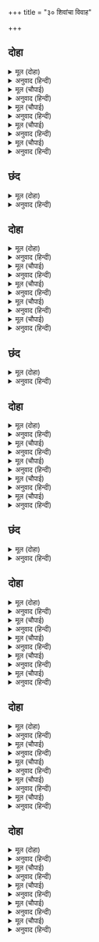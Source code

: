 +++
title = "३० शिवांचा विवाह"

+++


## दोहा


<details><summary>मूल (दोहा)</summary>

मुनि अनुसासन गनपतिहि पूजेउ संभु भवानि।  
कोउ सुनि संसय करै जनि सुर अनादि जियँ जानि॥ १००॥
</details>

<details><summary>अनुवाद (हिन्दी)</summary>

मुनींच्या आज्ञेने शिवांनी आणि पार्वतीने श्रीगणेशाचे पूजन केले. देव हे अनादी आहेत. तेव्हा कुणी मनात शंका धरू नये (की गणेश हा शिव-पार्वतीचा पुत्र आहे. मग विवाहापूर्वी तो कसा आला?)॥ १००॥
</details>

<details><summary>मूल (चौपाई)</summary>

जसि बिबाह कै बिधिश्रुति गाई।  
महामुनिन्ह सो सब करवाई॥  
गहि गिरीस कुस कन्या पानी।  
भवहि समरपीं जानि भवानी॥
</details>

<details><summary>अनुवाद (हिन्दी)</summary>

वेदांमध्ये विवाहाची जी रीत सांगितली आहे, ती यथासांग महामुनींनी करविली. पर्वतराज हिमाचलाने हातामध्ये कुश घेऊन व कन्येचा हात धरून तिला भवानी (शिवपत्नी) समजूनच शिवांना अर्पण केली.॥ १॥
</details>

<details><summary>मूल (चौपाई)</summary>

पानिग्रहन जब कीन्ह महेसा।  
हियँ हरषे तब सकल सुरेसा॥  
बेदमंत्र मुनिबर उच्चरहीं।  
जय जय जय संकर सुर करहीं॥
</details>

<details><summary>अनुवाद (हिन्दी)</summary>

महेश्वरांनी पार्वतीचे पाणिग्रहण केले, तेव्हा सर्व देवांना मनात फार आनंद झाला. श्रेष्ठ मुनिगण वेदमंत्रांचा उच्चार करू लागले आणि देवगण भगवान शिवांचा जयजयकार करू लागले.॥ २॥
</details>

<details><summary>मूल (चौपाई)</summary>

बाजहिं बाजन बिबिध बिधाना।  
सुमनबृष्टि नभ भै बिधि नाना॥  
हर गिरिजा कर भयउ बिबाहू।  
सकल भुवन भरि रहा उछाहू॥
</details>

<details><summary>अनुवाद (हिन्दी)</summary>

अनेक प्रकारची वाद्ये वाजू लागली. आकाशातून नाना प्रकारच्या पुष्पांचा वर्षाव झाला. शिव-पार्वतीचा विवाह झाला. तेव्हा संपूर्ण ब्रह्मांड आनंदाने भरून गेले.॥ ३॥
</details>

<details><summary>मूल (चौपाई)</summary>

दासीं दास तुरग रथ नागा।  
धेनु बसन मनि बस्तु बिभागा॥  
अन्न कनकभाजन भरि जाना।  
दाइज दीन्ह न जाइ बखाना॥
</details>

<details><summary>अनुवाद (हिन्दी)</summary>

हुंडा म्हणून दासी, दास, रथ, घोडे, हत्ती, गाई, वस्त्रे, रत्ने इत्यादी अनेक प्रकारच्या वस्तू, अन्न व सोन्याची भांडी गाडॺा भरभरून दिली गेली. त्यांचे वर्णन करणे कठीण.॥ ४॥
</details>

## छंद


<details><summary>मूल (दोहा)</summary>

दाइज दियो बहु भाँति पुनि कर जोरि हिमभूधर कह्यो।  
का देउँ पूरनकाम संकर चरन पंकज गहि रह्यो॥  
सिवँ कृपासागर ससुर कर संतोषु सब भाँतिहिं कियो।  
पुनि गहे पद पाथोज मयनाँ प्रेम परिपूरन हियो॥
</details>

<details><summary>अनुवाद (हिन्दी)</summary>

पुष्कळ प्रकारचा हुंडा दिल्यावर हिमाचल हात जोडून म्हणाला ‘हे शंकर, तुम्ही पूर्णकाम आहात. तेव्हा मी तुम्हांला काय देणार?’ (असे म्हणून) त्याने शिवांची चरणकमले धरली. तेव्हा कृपा-सागर शिवांनी आपल्या सासऱ्याचे सर्व प्रकारे समाधान केले. नंतर प्रेमाने मन भरून येऊन मैनेने शिवांची चरणकमले धरली (आणि म्हटले,)॥
</details>

## दोहा


<details><summary>मूल (दोहा)</summary>

नाथ उमा मम प्रान सम गृहकिंकरी करेहु।  
छमेहु सकल अपराध अब होइ प्रसन्न बरु देहु॥ १०१॥
</details>

<details><summary>अनुवाद (हिन्दी)</summary>

‘हे नाथ, ही उमा मला प्राणाहून प्रिय आहे. तुम्ही हिला आपली दासी म्हणून स्वीकारा आणि हिच्या सर्व अपराधांना क्षमा करा. प्रसन्न होऊन आता मला हाच एक वर द्या.’॥ १०१॥
</details>

<details><summary>मूल (चौपाई)</summary>

बहु बिधि संभु सासु समुझाई।  
गवनी भवन चरन सिरु नाई॥  
जननीं उमा बोलि तब लीन्ही।  
लै उछंग सुंदर सिख दीन्ही॥
</details>

<details><summary>अनुवाद (हिन्दी)</summary>

भगवान शिवांनी अनेक प्रकारे आपल्या सासूचे समाधान केले, तेव्हा ती शिवांच्या पाया पडून घरी गेली. नंतर तिने पार्वतीला जवळ बोलावले आणि मांडीवर बसवून उपदेश दिला.॥ १॥
</details>

<details><summary>मूल (चौपाई)</summary>

करेहु सदा संकर पद पूजा।  
नारिधरमु पति देउ न दूजा॥  
बचन कहत भरे लोचन बारी।  
बहुरि लाइ उर लीन्हि कुमारी॥
</details>

<details><summary>अनुवाद (हिन्दी)</summary>

‘हे पार्वती, तू नेहमी शिवांच्या चरणांची सेवा कर. स्त्रियांचा हाच धर्म आहे. स्त्रियांना पती हाच परमेश्वर आहे; इतर कोणताही नाही.’ अशा प्रकारे बोलता बोलता तिचे डोळे पाणावले आणि तिने उमेला घट्ट छातीशी धरले.॥ २॥
</details>

<details><summary>मूल (चौपाई)</summary>

कत बिधि सृजीं नारि जग माहीं।  
पराधीन सपनेहुँ सुखु नाहीं॥  
भै अति प्रेम बिकल महतारी।  
धीरजु कीन्ह कुसमय बिचारी॥
</details>

<details><summary>अनुवाद (हिन्दी)</summary>

(नंतर ती म्हणाली,) ‘विधात्याने जगात स्त्रीजातीला जन्मास का घातले? पराधीन असलेल्याला स्वप्नातही सुख लाभत नाही.’ असे म्हणत माता मैना व्याकूळ झाली. परंतु ही दुःख करण्याची वेळ नव्हे, हे लक्षात येऊन तिने स्वतःला सावरले.॥ ३॥
</details>

<details><summary>मूल (चौपाई)</summary>

पुनि पुनि मिलति परति गहि चरना।  
परम प्रेमु कछु जाइ न बरना॥  
सब नारिन्ह मिलि भेटि भवानी।  
जाइ जननि उर पुनि लपटानी॥
</details>

<details><summary>अनुवाद (हिन्दी)</summary>

मैना पार्वतीला वारंवार अलिंगन देऊन तिचे पाय धरून विव्हळ होऊन पडत होती. तिच्या अपरिमित प्रेमाचे वर्णन करता येत नाही. भवानी सर्व स्त्रियांना भेटून झाल्यावर पुन्हा मातेला बिलगली.॥ ४॥
</details>

## छंद


<details><summary>मूल (दोहा)</summary>

जननिहि बहुरि मिलि चली उचित असीस सब काहूँ दईं।  
फिर फिरि बिलोकति मातु तन तब सखीं लै सिव पहिं गईं॥  
जाचक सकल संतोषि संकरु उमा सहित भवन चले।  
सब अमर हरषे सुमन बरषि निसान नभ बाजे भले॥
</details>

<details><summary>अनुवाद (हिन्दी)</summary>

आईला पुन्हा एकवार भेटून पार्वती निघाली. सर्वांनी तिला यथोचित आशीर्वाद दिले. पार्वती आईकडे वारंवार पाहात होती. नंतर सख्या तिला घेऊन शिवांच्याकडे गेल्या. महादेवांनी सर्व याचकांना संतुष्ट केले व ते पार्वतीबरोबर घरी (कैलासाला) निघाले. सर्व देव आनंदाने पुष्प-वर्षाव करू लागले आणि आकाशात सुंदर नगारे दुमदुमू लागले.
</details>

## दोहा


<details><summary>मूल (दोहा)</summary>

चले संग हिमवंतु तब पहुँचावन अति हेतु।  
बिबिध भाँति परितोषु करि बिदा कीन्ह बृषकेतु॥ १०२॥
</details>

<details><summary>अनुवाद (हिन्दी)</summary>

नंतर हिमवान अत्यंत प्रेमाने शिवांना निरोप देण्यासाठी निघाला. शिवांनी अनेक प्रकारे त्याचे समाधान करून त्याला निरोप दिला.॥ १०२॥
</details>

<details><summary>मूल (चौपाई)</summary>

तुरत भवन आए गिरिराई।  
सकल सैल सर लिए बोलाई॥  
आदर दान बिनय बहुमाना।  
सब कर बिदा कीन्ह हिमवाना॥
</details>

<details><summary>अनुवाद (हिन्दी)</summary>

पर्वतराज हिमवान त्वरित घरी आला आणि त्याने सर्व पर्वत व सरोवरे यांना बोलाविले. त्यांना आदराने, विनयपूर्वक आहेर देऊन सन्मानाने निरोप दिला.॥ १॥
</details>

<details><summary>मूल (चौपाई)</summary>

जबहिं संभु कैलासहिं आए।  
सुर सब निज निज लोक सिधाए॥  
जगत मातु पितु संभु भवानी।  
तेहिं सिंगारु न कहउँ बखानी॥
</details>

<details><summary>अनुवाद (हिन्दी)</summary>

जेव्हा शिव कैलास पर्वतावर पोहोचले, तेव्हा सर्व देव आपापल्या लोकी गेले. (तुलसीदास म्हणतात की,) पार्वती व शिव हे जगाचे माता-पिता आहेत, म्हणून मी त्यांच्या शृंगाराचे वर्णन करीत नाही.॥ २॥
</details>

<details><summary>मूल (चौपाई)</summary>

करहिं बिबिध बिधि भोग बिलासा।  
गनन्ह समेत बसहिं कैलासा॥  
हर गिरिजा बिहार नित नयऊ।  
एहि बिधि बिपुल काल चलि गयऊ॥
</details>

<details><summary>अनुवाद (हिन्दी)</summary>

शिव-पार्वती विविध प्रकारचे भोग-विलास करीत आपल्या गणांसोबत कैलासावर राहू लागले. ते नित्य विहार करीत होते. अशाप्रकारे बराच कालावधी लोटला.॥ ३॥
</details>

<details><summary>मूल (चौपाई)</summary>

तब जनमेउ षटबदन कुमारा।  
तारकु असुरु समर जेहिं मारा॥  
आगम निगम प्रसिद्ध पुराना।  
षन्मुख जन्मु सकल जग जाना॥
</details>

<details><summary>अनुवाद (हिन्दी)</summary>

नंतर सहा मुखांचा पुत्र-स्वामी कार्तिकेययाचा जन्म झाला. त्याने मोठा झाल्यावर तारकासुराला युद्धात ठार केले. वेद, शास्त्रे, पुराणे यांमध्ये कार्तिक स्वामीच्या जन्माची प्रसिद्ध कथा येते आणि सर्व जग ती जाणते.॥ ४॥
</details>

## छंद


<details><summary>मूल (दोहा)</summary>

जगु जान षन्मुख जन्मु कर्मु प्रतापु पुरुषारथु महा।  
तेहि हेतु मैं बृषकेतु सुत कर चरित संछेपहिं कहा॥  
यह उमा संभु बिबाहु जे नर नारि कहहिं जे गावहीं।  
कल्यान काज बिबाह मंगल सर्बदा सुखु पावहीं॥
</details>

<details><summary>अनुवाद (हिन्दी)</summary>

कार्तिक स्वामीचा जन्म, कर्म, प्रताप व महान पुरुषार्थ हे सर्व जग जाणते. म्हणून मी शिवांचा पुत्र कार्तिकेय याचे चरित्र संक्षिप्तपणेच सांगितले आहे. शिव-पार्वतीच्या विवाहाची ही कथा जे स्त्री-पुरुष वर्णन करतील व गायन करतील, त्यांना कल्याणाची कार्ये व विवाहादी मंगल कार्ये यांमध्ये नित्य सुख-समाधान लाभेल.
</details>

## दोहा


<details><summary>मूल (दोहा)</summary>

चरित सिंधु गिरिजा रमन बेद न पावहिं पारु।  
बरनै तुलसीदासु किमि अति मतिमंद गवाँरु॥ १०३॥
</details>

<details><summary>अनुवाद (हिन्दी)</summary>

गिरिजापती महादेव यांचे चरित्र समुद्राप्रमाणे (अपार) आहे. त्याचा थांग वेदांनाही लागत नाही. मग अत्यंत मंदबुद्धीचा व अडाणी तुलसीदास त्याचे वर्णन कसे करू शकेल?॥ १०३॥
</details>

<details><summary>मूल (चौपाई)</summary>

संभु चरित सुनि सरस सुहावा।  
भरद्वाज मुनि अति सुखु पावा॥  
बहु लालसा कथा पर बाढ़ी।  
नयनन्हि नीरु रोमावलि ठाढ़ी॥
</details>

<details><summary>अनुवाद (हिन्दी)</summary>

शिवांचे सुरस व सुंदर चरित्र ऐकून मुनी भारद्वाजांना फार आनंद झाला. ती कथा ऐकण्याची लालसा त्यांच्या मनात वाढली. नेत्रांमध्ये प्रेमाश्रू उचंबळले आणि शरीर रोमांचित झाले.॥ १॥
</details>

<details><summary>मूल (चौपाई)</summary>

प्रेम बिबस मुख आव न बानी।  
दसा देखि हरषे मुनि ग्यानी॥  
अहो धन्य तव जन्मु मुनीसा।  
तुम्हहि प्रान सम प्रिय गौरीसा॥
</details>

<details><summary>अनुवाद (हिन्दी)</summary>

भारद्वाज मुनी प्रेमात मग्न होऊन गेले. त्यांच्या तोंडून शब्द फुटेना. त्यांची ही दशा पाहून ज्ञानी याज्ञवल्क्यांना फार आनंद वाटला. (ते म्हणाले,) ‘हे मुनीश्वर! अहाहा, तुमचा जन्म धन्य होय. तुम्हांला गौरीपती शिव हे प्राणांसमान प्रिय आहेत.॥ २॥
</details>

<details><summary>मूल (चौपाई)</summary>

सिव पद कमल जिन्हहि रति नाहीं।  
रामहि ते सपनेहुँ न सोहाहीं॥  
बिनु छल बिस्वनाथ पद नेहू।  
राम भगत कर लच्छन एहू॥
</details>

<details><summary>अनुवाद (हिन्दी)</summary>

भगवान शिवांच्या चरणकमली ज्यांना प्रेम नाही, ते लोक श्रीरामचंद्रांना स्वप्नातही आवडत नाहीत. विश्वनाथ श्रीशिवांच्या चरणी शुद्ध प्रेम असणे, हेच रामभक्ताचे लक्षण आहे.॥ ३॥
</details>

<details><summary>मूल (चौपाई)</summary>

सिव सम को रघुपति ब्रतधारी।  
बिनु अघ तजी सती असि नारी॥  
पनु करि रघुपति भगति देखाई।  
को सिव सम रामहि प्रिय भाई॥
</details>

<details><summary>अनुवाद (हिन्दी)</summary>

भगवान शिवांच्यासारखा श्रीरामांच्या भक्तीचे व्रत धारण करणारा कोण आहे? त्यांनी कोणताही दोष नसताना सतीसारख्या स्त्रीचा त्याग केला आणि प्रतिज्ञा करून श्रीरामांची भक्ती दाखवून दिली. श्रीरामांनाही शिवांसारखा दुसरा कोण प्रिय आहे?॥ ४॥
</details>

## दोहा


<details><summary>मूल (दोहा)</summary>

प्रथमहिं मैं कहि सिव चरित बूझा मरमु तुम्हार।  
सुचि सेवक तुम्ह राम के रहित समस्त बिकार॥ १०४॥
</details>

<details><summary>अनुवाद (हिन्दी)</summary>

मी प्रथमतःच शिवांचे चरित्र सांगून तुमचे रहस्य जाणून घेतले आहे. तुम्ही श्रीरामांचे पवित्र सेवक आहात आणि सर्व दोषांनी रहित आहात.॥ १०४॥
</details>

<details><summary>मूल (चौपाई)</summary>

मैं जाना तुम्हार गुन सीला।  
कहउँ सुनहु अब रघुपति लीला॥  
सुनु मुनि आजु समागम तोरें।  
कहि न जाइ जस सुखु मन मोरें॥
</details>

<details><summary>अनुवाद (हिन्दी)</summary>

मी तुमचे गुण व शील जाणले आहे. आता मी श्रीरघुनाथांची लीला सांगतो. हे मुनी, ऐका. आज तुमची भेट झाल्यामुळे माझ्या मनाला जो आनंद वाटत आहे, तो काही सांगता येत नाही.॥ १॥
</details>

<details><summary>मूल (चौपाई)</summary>

राम चरित अति अमित मुनीसा।  
कहि न सकहिं सत कोटि अहीसा॥  
तदपि जथाश्रुत कहउँ बखानी।  
सुमिरि गिरापति प्रभु धनुपानी॥
</details>

<details><summary>अनुवाद (हिन्दी)</summary>

हे मुनीश्वरा, रामचरित्र हे अत्यंत अपार आहे. शंभर कोटी शेषसुद्धा ते सांगू शकणार नाहीत. तरीही मी जसे ऐकले आहे, तसे वाणीचे स्वामी (प्रेरक) आणि हाती धनुष्य धारण केलेल्या प्रभू श्रीरामचंद्रांचे स्मरण करून त्यांचे चरित्र सांगणार आहे.॥ २॥
</details>

<details><summary>मूल (चौपाई)</summary>

सारद दारुनारि सम स्वामी।  
रामु सूत्रधर अंतरजामी॥  
जेहि पर कृपा करहिं जनु जानी।  
कबि उर अजिर नचावहिं बानी॥
</details>

<details><summary>अनुवाद (हिन्दी)</summary>

देवी सरस्वती ही कळसूत्री बाहुली आहे आणि अंतर्यामी स्वामी श्रीरामचंद्र्र हे (दोरी धरून कळसूत्री बाहुलीला नाचविणारे) सूत्रधार आहेत. आपला भक्त जाणून ते ज्या कवीवर कृपा करतात, त्याच्या अंतःकरणाच्या अंगणात ते सरस्वतीला नाचवीत असतात.॥ ३॥
</details>

<details><summary>मूल (चौपाई)</summary>

प्रनवउँ सोइ कृपाल रघुनाथा।  
बरनउँ बिसद तासु गुन गाथा॥  
परम रम्य गिरिबरु कैलासू।  
सदा जहाँ सिव उमा निवासू॥
</details>

<details><summary>अनुवाद (हिन्दी)</summary>

त्याच कृपाळू श्रीरघुनाथांना मी प्रणाम करतो आणि त्यांच्या निर्मल गुणांची कथा सांगतो. कैलास हा पर्वतांमध्ये श्रेष्ठ आणि अत्यंत रमणीय आहे, तेथे शिव-पार्वती हे नित्य निवास करतात.॥ ४॥
</details>

## दोहा


<details><summary>मूल (दोहा)</summary>

सिद्ध तपोधन जोगिजन सुर किंनर मुनिबृंद।  
बसहिं तहाँ सुकृती सकल सेवहिं सिव सुखकंद॥ १०५॥
</details>

<details><summary>अनुवाद (हिन्दी)</summary>

सिद्ध, तपस्वी, योगीगण, देव, किन्नर व मुनींचे समुदाय त्या पर्वतावर राहातात. ते सर्व मोठे पुण्यात्मा असून आनंदकंद श्रीमहादेवांची सेवा करीत असतात.॥ १०५॥
</details>

<details><summary>मूल (चौपाई)</summary>

हरि हर बिमुख धर्म रति नाहीं।  
ते नर तहँ सपनेहुँ नहिं जाहीं॥  
तेहि गिरि पर बट बिटप बिसाला।  
नित नूतन सुंदर सब काला॥
</details>

<details><summary>अनुवाद (हिन्दी)</summary>

जे भगवान विष्णू व महादेव यांना विन्मुख असतात आणि ज्यांना धर्माबद्दल प्रेम नसते, ते लोक स्वप्नातही तेथे पोहोचू शकत नाहीत. त्या पर्वतावर एक विशाल वटवृक्ष आहे. तो नित्य ताजा आणि सहाही ऋतूंमध्ये सौंदर्याने नटलेला असतो.॥ १॥
</details>

<details><summary>मूल (चौपाई)</summary>

त्रिबिध समीर सुसीतलि छाया।  
सिव बिश्राम बिटप श्रुति गाया॥  
एक बार तेहि तर प्रभु गयऊ।  
तरु बिलोकि उर अति सुखु भयऊ॥
</details>

<details><summary>अनुवाद (हिन्दी)</summary>

तेथे तिन्ही प्रकारची (शीतल, मंद, सुगंधी) हवा वाहात असते आणि तेथे अतिशय शीतल सावली असते. तो शिवांच्या विश्रांतीचा वृक्ष आहे, असे त्याला वेदांनी म्हटले आहे. एकदा प्रभू शिव त्या वृक्षाखाली गेले आणि त्यांना मनातून खूप आनंद झाला.॥ २॥
</details>

<details><summary>मूल (चौपाई)</summary>

निज कर डासि नागरिपु छाला।  
बैठे सहजहिं संभु कृपाला॥  
कुंद इंदु दर गौर सरीरा।  
भुज प्रलंब परिधन मुनिचीरा॥
</details>

<details><summary>अनुवाद (हिन्दी)</summary>

कृपाळू शिवांनी स्वतः आपल्या हाताने तेथे व्याघ्रांबर अंथरले आणि सहजपणे ते तेथे बसले. कुंद-पुष्प, चंद्रमा आणि शंखासारखे त्यांचे शरीर गौर होते. लांबसडक बाहू होते आणि त्यांनी मुनींसारखे वल्कल वस्त्र परिधान केले होते.॥ ३॥
</details>

<details><summary>मूल (चौपाई)</summary>

तरुन अरुन अंबुज सम चरना।  
नख दुति भगत हृदय तम हरना॥  
भुजग भूति भूषन त्रिपुरारी।  
आननु सरद चंद छबि हारी॥
</details>

<details><summary>अनुवाद (हिन्दी)</summary>

त्यांचे चरण पूर्ण उमललेल्या लाल कमळासारखे होते. नखांची ज्योती भक्तांच्या हृदयांतील अंधकार नाहीसा करणारी होती. साप व भस्म हीच त्यांची भूषणे होती आणि त्या त्रिपुरारी शिवांचे मुख शरदाच्या चंद्राची शोभाही हरण करणारे होते.॥ ४॥
</details>
